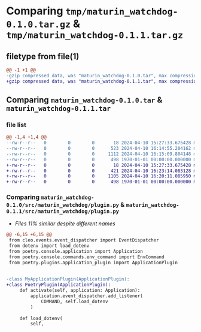 # Comparing `tmp/maturin_watchdog-0.1.0.tar.gz` & `tmp/maturin_watchdog-0.1.1.tar.gz`

## filetype from file(1)

```diff
@@ -1 +1 @@
-gzip compressed data, was "maturin_watchdog-0.1.0.tar", max compression
+gzip compressed data, was "maturin_watchdog-0.1.1.tar", max compression
```

## Comparing `maturin_watchdog-0.1.0.tar` & `maturin_watchdog-0.1.1.tar`

### file list

```diff
@@ -1,4 +1,4 @@
--rw-r--r--   0        0        0       18 2024-04-10 15:27:33.675428 maturin_watchdog-0.1.0/README.md
--rw-r--r--   0        0        0      523 2024-04-10 16:14:55.204162 maturin_watchdog-0.1.0/pyproject.toml
--rw-r--r--   0        0        0     1112 2024-04-10 16:15:09.804148 maturin_watchdog-0.1.0/src/maturin_watchdog/plugin.py
--rw-r--r--   0        0        0      498 1970-01-01 00:00:00.000000 maturin_watchdog-0.1.0/PKG-INFO
+-rw-r--r--   0        0        0       18 2024-04-10 15:27:33.675428 maturin_watchdog-0.1.1/README.md
+-rw-r--r--   0        0        0      421 2024-04-10 16:23:14.083128 maturin_watchdog-0.1.1/pyproject.toml
+-rw-r--r--   0        0        0     1105 2024-04-10 16:20:11.085950 maturin_watchdog-0.1.1/src/maturin_watchdog/plugin.py
+-rw-r--r--   0        0        0      498 1970-01-01 00:00:00.000000 maturin_watchdog-0.1.1/PKG-INFO
```

### Comparing `maturin_watchdog-0.1.0/src/maturin_watchdog/plugin.py` & `maturin_watchdog-0.1.1/src/maturin_watchdog/plugin.py`

 * *Files 11% similar despite different names*

```diff
@@ -6,15 +6,15 @@
 from cleo.events.event_dispatcher import EventDispatcher
 from dotenv import load_dotenv
 from poetry.console.application import Application
 from poetry.console.commands.env_command import EnvCommand
 from poetry.plugins.application_plugin import ApplicationPlugin
 
 
-class MyApplicationPlugin(ApplicationPlugin):
+class PoetryPlugin(ApplicationPlugin):
     def activate(self, application: Application):
         application.event_dispatcher.add_listener(
             COMMAND, self.load_dotenv
         )
 
     def load_dotenv(
         self,
```

